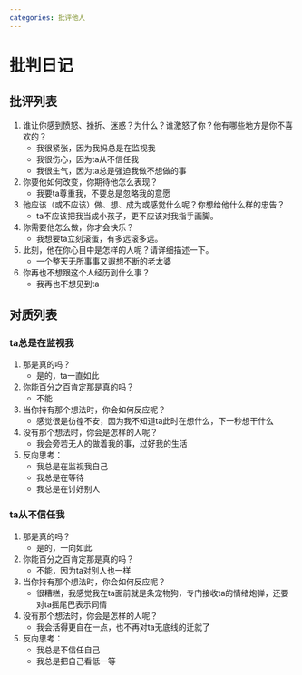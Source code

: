 ```yaml
---
categories: 批评他人
---
```


# 批判日记

## 批评列表

1. 谁让你感到愤怒、挫折、迷惑？为什么？谁激怒了你？他有哪些地方是你不喜欢的？
    - 我很紧张，因为我妈总是在监视我
    - 我很伤心，因为ta从不信任我
    - 我很生气，因为ta总是强迫我做不想做的事
2. 你要他如何改变，你期待他怎么表现？
    - 我要ta尊重我，不要总是忽略我的意愿
3. 他应该（或不应该）做、想、成为或感觉什么呢？你想给他什么样的忠告？
    - ta不应该把我当成小孩子，更不应该对我指手画脚。
4. 你需要他怎么做，你才会快乐？
    - 我想要ta立刻滚蛋，有多远滚多远。
5. 此刻，他在你心目中是怎样的人呢？请详细描述一下。
    - 一个整天无所事事又遐想不断的老太婆
6. 你再也不想跟这个人经历到什么事？
    - 我再也不想见到ta

## 对质列表

### ta总是在监视我

1. 那是真的吗？
    - 是的，ta一直如此
2. 你能百分之百肯定那是真的吗？
    - 不能
3. 当你持有那个想法时，你会如何反应呢？
    - 感觉很是彷徨不安，因为我不知道ta此时在想什么，下一秒想干什么
4. 没有那个想法时，你会是怎样的人呢？
    - 我会旁若无人的做着我的事，过好我的生活
5. 反向思考：
    - 我总是在监视我自己
    - 我总是在等待
    - 我总是在讨好别人

### ta从不信任我

1. 那是真的吗？
    - 是的，一向如此
2. 你能百分之百肯定那是真的吗？
    - 不能，因为ta对别人也一样
3. 当你持有那个想法时，你会如何反应呢？
    - 很糟糕，我感觉我在ta面前就是条宠物狗，专门接收ta的情绪炮弹，还要对ta摇尾巴表示同情
4. 没有那个想法时，你会是怎样的人呢？
    - 我会活得更自在一点，也不再对ta无底线的迁就了
5. 反向思考：
    - 我总是不信任自己
    - 我总是把自己看低一等
